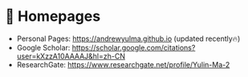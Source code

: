 # 📎 Homepages
- Personal Pages: https://andrewyulma.github.io (updated recently🔥)
- Google Scholar: https://scholar.google.com/citations?user=kXzzA10AAAAJ&hl=zh-CN
- ResearchGate: https://www.researchgate.net/profile/Yulin-Ma-2
